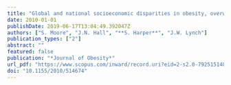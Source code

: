 ```yaml
---
title: "Global and national socioeconomic disparities in obesity, overweight, and underweight status"
date: 2010-01-01
publishDate: 2019-06-17T13:04:49.392047Z
authors: ["S. Moore", "J.N. Hall", "**S. Harper**", "J.W. Lynch"]
publication_types: ["2"]
abstract: ""
featured: false
publication: "*Journal of Obesity*"
url_pdf: "https://www.scopus.com/inward/record.uri?eid=2-s2.0-79251514871&doi=10.1155%2f2010%2f514674&partnerID=40&md5=d38147328ec63dbbaa62d2bde3ddfea7"
doi: "10.1155/2010/514674"
---
```


